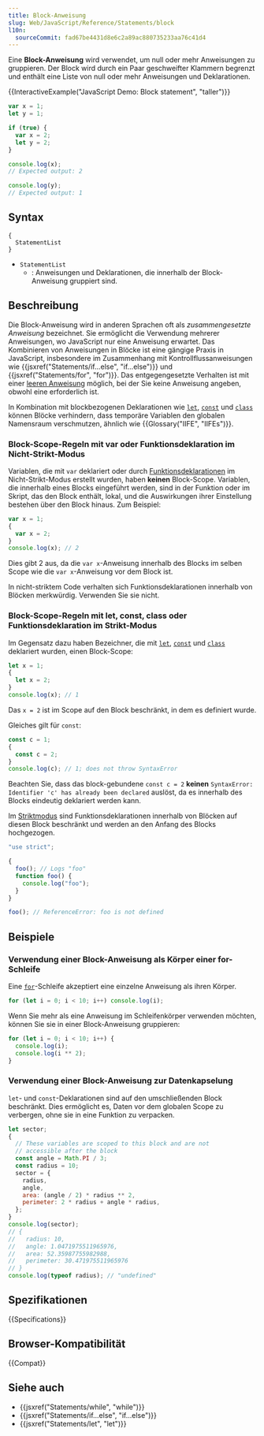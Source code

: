 ```yaml
---
title: Block-Anweisung
slug: Web/JavaScript/Reference/Statements/block
l10n:
  sourceCommit: fad67be4431d8e6c2a89ac880735233aa76c41d4
---
```


Eine **Block-Anweisung** wird verwendet, um null oder mehr Anweisungen zu gruppieren. Der Block wird durch ein Paar geschweifter Klammern begrenzt und enthält eine Liste von null oder mehr Anweisungen und Deklarationen.

{{InteractiveExample("JavaScript Demo: Block statement", "taller")}}

```js interactive-example
var x = 1;
let y = 1;

if (true) {
  var x = 2;
  let y = 2;
}

console.log(x);
// Expected output: 2

console.log(y);
// Expected output: 1
```

## Syntax

```js-nolint
{
  StatementList
}
```

- `StatementList`
  - : Anweisungen und Deklarationen, die innerhalb der Block-Anweisung gruppiert sind.

## Beschreibung

Die Block-Anweisung wird in anderen Sprachen oft als _zusammengesetzte Anweisung_ bezeichnet. Sie ermöglicht die Verwendung mehrerer Anweisungen, wo JavaScript nur eine Anweisung erwartet. Das Kombinieren von Anweisungen in Blöcke ist eine gängige Praxis in JavaScript, insbesondere im Zusammenhang mit Kontrollflussanweisungen wie {{jsxref("Statements/if...else", "if...else")}} und {{jsxref("Statements/for", "for")}}. Das entgegengesetzte Verhalten ist mit einer [leeren Anweisung](/de/docs/Web/JavaScript/Reference/Statements/Empty) möglich, bei der Sie keine Anweisung angeben, obwohl eine erforderlich ist.

In Kombination mit blockbezogenen Deklarationen wie [`let`](/de/docs/Web/JavaScript/Reference/Statements/let), [`const`](/de/docs/Web/JavaScript/Reference/Statements/const) und [`class`](/de/docs/Web/JavaScript/Reference/Statements/class) können Blöcke verhindern, dass temporäre Variablen den globalen Namensraum verschmutzen, ähnlich wie {{Glossary("IIFE", "IIFEs")}}.

### Block-Scope-Regeln mit var oder Funktionsdeklaration im Nicht-Strikt-Modus

Variablen, die mit `var` deklariert oder durch [Funktionsdeklarationen](/de/docs/Web/JavaScript/Reference/Statements/function) im Nicht-Strikt-Modus erstellt wurden, haben **keinen** Block-Scope. Variablen, die innerhalb eines Blocks eingeführt werden, sind in der Funktion oder im Skript, das den Block enthält, lokal, und die Auswirkungen ihrer Einstellung bestehen über den Block hinaus. Zum Beispiel:

```js
var x = 1;
{
  var x = 2;
}
console.log(x); // 2
```

Dies gibt 2 aus, da die `var x`-Anweisung innerhalb des Blocks im selben Scope wie die `var x`-Anweisung vor dem Block ist.

In nicht-striktem Code verhalten sich Funktionsdeklarationen innerhalb von Blöcken merkwürdig. Verwenden Sie sie nicht.

### Block-Scope-Regeln mit let, const, class oder Funktionsdeklaration im Strikt-Modus

Im Gegensatz dazu haben Bezeichner, die mit [`let`](/de/docs/Web/JavaScript/Reference/Statements/let), [`const`](/de/docs/Web/JavaScript/Reference/Statements/const) und [`class`](/de/docs/Web/JavaScript/Reference/Statements/class) deklariert wurden, einen Block-Scope:

```js
let x = 1;
{
  let x = 2;
}
console.log(x); // 1
```

Das `x = 2` ist im Scope auf den Block beschränkt, in dem es definiert wurde.

Gleiches gilt für `const`:

```js
const c = 1;
{
  const c = 2;
}
console.log(c); // 1; does not throw SyntaxError
```

Beachten Sie, dass das block-gebundene `const c = 2` **keinen** `SyntaxError: Identifier 'c' has already been declared` auslöst, da es innerhalb des Blocks eindeutig deklariert werden kann.

Im [Striktmodus](/de/docs/Web/JavaScript/Reference/Strict_mode) sind Funktionsdeklarationen innerhalb von Blöcken auf diesen Block beschränkt und werden an den Anfang des Blocks hochgezogen.

```js
"use strict";

{
  foo(); // Logs "foo"
  function foo() {
    console.log("foo");
  }
}

foo(); // ReferenceError: foo is not defined
```

## Beispiele

### Verwendung einer Block-Anweisung als Körper einer for-Schleife

Eine [`for`](/de/docs/Web/JavaScript/Reference/Statements/for)-Schleife akzeptiert eine einzelne Anweisung als ihren Körper.

```js
for (let i = 0; i < 10; i++) console.log(i);
```

Wenn Sie mehr als eine Anweisung im Schleifenkörper verwenden möchten, können Sie sie in einer Block-Anweisung gruppieren:

```js
for (let i = 0; i < 10; i++) {
  console.log(i);
  console.log(i ** 2);
}
```

### Verwendung einer Block-Anweisung zur Datenkapselung

`let`- und `const`-Deklarationen sind auf den umschließenden Block beschränkt. Dies ermöglicht es, Daten vor dem globalen Scope zu verbergen, ohne sie in eine Funktion zu verpacken.

```js
let sector;
{
  // These variables are scoped to this block and are not
  // accessible after the block
  const angle = Math.PI / 3;
  const radius = 10;
  sector = {
    radius,
    angle,
    area: (angle / 2) * radius ** 2,
    perimeter: 2 * radius + angle * radius,
  };
}
console.log(sector);
// {
//   radius: 10,
//   angle: 1.0471975511965976,
//   area: 52.35987755982988,
//   perimeter: 30.471975511965976
// }
console.log(typeof radius); // "undefined"
```

## Spezifikationen

{{Specifications}}

## Browser-Kompatibilität

{{Compat}}

## Siehe auch

- {{jsxref("Statements/while", "while")}}
- {{jsxref("Statements/if...else", "if...else")}}
- {{jsxref("Statements/let", "let")}}
